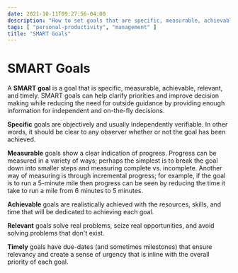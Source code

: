 ```yaml
---
date: 2021-10-11T09:27:56-04:00
description: "How to set goals that are specific, measurable, achievable, relevant, timely"
tags: [ "personal-productivity", "management" ]
title: "SMART Goals"
---
```


# SMART Goals

A **SMART goal** is a goal that is specific, measurable, achievable, relevant, and timely. SMART goals can help clarify priorities and improve decision making while reducing the need for outside guidance by providing enough information for independent and on-the-fly decisions.

**Specific** goals are objectively and usually independently verifiable. In other words, it should be clear to any observer whether or not the goal has been achieved.

**Measurable** goals show a clear indication of progress. Progress can be measured in a variety of ways; perhaps the simplest is to break the goal down into smaller steps and measuring complete vs. incomplete. Another way of measuring is through incremental progress; for example, if the goal is to run a 5-minute mile then progress can be seen by reducing the time it take to run a mile from 6 minutes to 5 minutes.

**Achievable** goals are realistically achieved with the resources, skills, and time that will be dedicated to achieving each goal.

**Relevant** goals solve real problems, seize real opportunities, and avoid solving problems that don't exist.

**Timely** goals have due-dates (and sometimes milestones) that ensure relevancy and create a sense of urgency that is inline with the overall priority of each goal.
